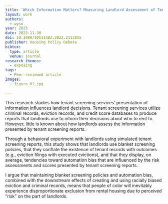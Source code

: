 ```yaml
---
title: 'Which Information Matters? Measuring Landlord Assessment of Tenant Screening Reports'
layout: work
authors:
  - wyso
year: 2023
date: 2023-11-30
doi: 10.1080/10511482.2022.2113815
publisher: Housing Policy Debate
bibtex:
  type: article
  venue: journal
research_themes:
  - exposing
tags:
  - Peer-reviewed article
images:
  - figure_01.jpg

---
```

This research studies how tenant screening services’ presentation of information influences landlord decisions. Tenant screening services utilize criminal records, eviction records, and credit score databases to produce reports that landlords use to inform their decisions about who to rent to. However, little is known about how landlords assess the information presented by tenant screening reports. 

Through a behavioral experiment with landlords using simulated tenant screening reports, this study shows that landlords use blanket screening policies, that they conflate the existence of tenant records with outcomes (e.g., eviction filings with executed evictions), and that they display, on average, tendencies toward automation bias that are influenced by the risk assessments and scores presented by tenant screening reports. 

I argue that maintaining blanket screening policies and automation bias, combined with the downstream effects of creating and using racially biased eviction and criminal records, means that people of color will inevitably experience disproportionate exclusion from rental housing due to perceived “risk” on the part of landlords.